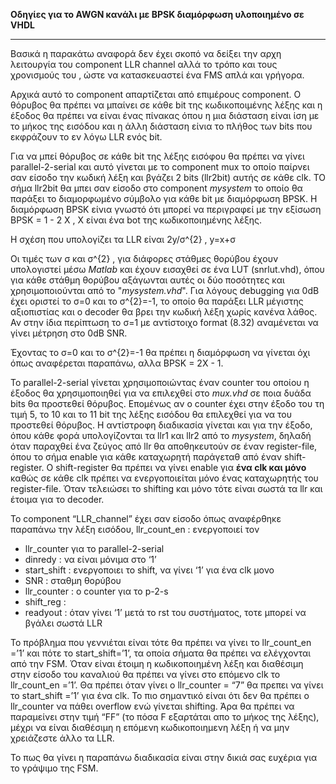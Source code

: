 **Οδηγίες για το AWGN κανάλι με BPSK διαμόρφωση υλοποιημένο σε VHDL**
___

Βασικά η παρακάτω αναφορά δεν έχει σκοπό να δείξει την αρχη λειτουργία του component LLR channel αλλά το τρόπο και τους χρονισμούς του , ώστε να κατασκευαστεί ένα FMS απλά και γρήγορα.

Αρχικά αυτό το component απαρτίζεται από επιμέρους component. Ο θόρυβος θα πρέπει να μπαίνει σε κάθε bit της κωδικοποιμένης λέξης και η έξοδος θα πρέπει να είναι ένας πίνακας όπου η μια διάσταση είναι ίση με το μήκος της εισόδου και η άλλη διάσταση είνια το πλήθος των bits που εκφράζουν το εν λόγω LLR ενός bit.

Για να μπεί θόρυβος σε κάθε bit της λέξης εισόφου θα πρέπει να γίνει parallel-2-serial και αυτό γίνεται με το component mux το οποίο παίρνει σαν είσοδο την κωδική λέξη και βγάζει 2 bits (llr2bit) αυτής σε κάθε clk. ΤΟ σήμα llr2bit θα μπει σαν είσοδο στο component *mysystem* το οποίο θα παράξει το διαμορφωμένο σύμβολο για κάθε bit με διαμόρφωση BPSK.
Η διαμόρφωση BPSK είνια γνωστό ότι μπορεί να περιγραφεί με την εξίσωση 
BPSK = 1 - 2 X , X είναι ένα bot της κωδικοποιημένης λέξης.

Η σχέση που υπολογίζει τα LLR είναι  2y/σ^{2} ,	y=x+σ 

Οι τιμές των σ και σ^{2} , για διάφορες στάθμες θορύβου έχουν υπολογιστεί μέσω *Matlab* και έχουν εισαχθεί σε ένα LUT (snrlut.vhd), όπου για κάθε στάθμη θορύβου αξάγωνται αυτές οι δύο ποσότητες και χρησιμοποιούνται από το "*mysystem.vhd*".
Για λόγους debugging για 0dB έχει οριστεί το  σ=0 και το σ^{2}=-1,  το οποίο θα παράξει LLR μέγιστης αξιοπιστίας και ο decoder θα βρει την κωδική λέξη χωρίς κανένα λάθος. Αν στην ίδια περίπτωση το σ=1 με αντίστοιχο format (8.32) αναμένεται να γίνει μέτρηση στο 0dB SNR.

Έχοντας το σ=0 και το σ^{2}=-1 θα πρέπει η διαμόρφωση να γίνεται όχι όπως αναφέρεται παραπάνω, αλλα BPSK = 2X - 1.


Το parallel-2-serial γίνεται χρησιμοποιώντας έναν counter του οποίου η έξοδος θα χρησιμοποιηθεί για να επιλεχθεί στο *mux.vhd* σε ποια δυάδα bits θα προστεθεί θόρυβος. Επομένως αν ο counter έχει στην έξοδο του τη τιμή 5, το 10 και το 11 bit της λέξης εισόδου θα επιλεχθεί για να του προστεθεί θόρυβος.
Η αντίστροφη διαδικασία γίνεται και για την έξοδο, όπου κάθε φορά υπολογίζονται τα llr1 και llr2 από το *mysystem*, δηλαδή όταν παραχθεί ένα ζεύγος από llr θα αποθηκευτούν σε έναν register-file, όπου το σήμα enable για κάθε καταχωρητή παράγεταθ από έναν shift-register. O shift-register θα πρέπει να γίνει enable για __ένα clk και μόνο__ καθώς σε κάθε clk πρέπει να ενεργοποιείται μόνο ένας καταχωρητής του register-file. Όταν τελειώσει το shifting και μόνο τότε είναι σωστά τα llr και έτοιμα για το decoder.

Το component “LLR_channel” έχει σαν είσοδο όπως αναφέρθηκε παραπάνω την λέξη εισόδου, llr_count_en	: ενεργοποιεί τον 


- llr_counter  για το parallel-2-serial
- dinredy	: να είναι μόνιμα στο ‘1’
- start_shift	: ενεργοποιει το shift, να γίνει ‘1’ για ένα clk μονο
- SNR		: σταθμη θορύβου
- llr_counter	: ο counter για το p-2-s
- shift_reg	: 
- readyout	: όταν γίνει ‘1’ μετά το rst του συστήματος, τοτε μπορεί να βγάλει σωστά LLR

Το πρόβλημα που γεννιέται είναι τότε θα πρέπει να γίνει το llr_count_en =’1’ και πότε το start_shift=’1’, τα οποία σήματα θα πρέπει να ελέγχονται από την FSM.
Όταν  είναι έτοιμη η κωδικοποιημένη λέξη και διαθέσιμη στην είσοδο του καναλιού θα πρέπει να γίνει στο επόμενο clk  το llr_count_en =’1’.
Θα πρέπει όταν γίνει ο llr_counter = “7”  θα πρεπει να γίνει το start_shift =’1’ για ένα clk.
Το πιο σημαντικό είναι ότι δεν θα πρέπει ο llr_counter να πάθει overflow ενώ γίνεται shifting. Άρα θα  πρέπει να παραμείνει στην τιμή “FF” (το πόσα F εξαρτάται απο το μήκος της λέξης), μέχρι να είναι διαθέσιμη η επόμενη κωδικοποιημενη λέξη ή να μην χρειάζεστε άλλο τα LLR.

Το πως θα γίνει η παραπάνω διαδικασία είναι στην δικιά σας ευχέρια για το γράψιμο της FSM.
